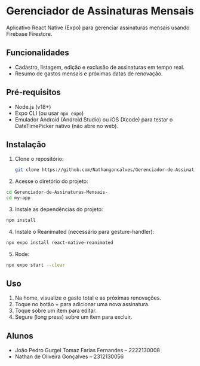 # Gerenciador de Assinaturas Mensais

Aplicativo React Native (Expo) para gerenciar assinaturas mensais usando Firebase Firestore.

## Funcionalidades
- Cadastro, listagem, edição e exclusão de assinaturas em tempo real.
- Resumo de gastos mensais e próximas datas de renovação.

## Pré-requisitos
- Node.js (v18+)
- Expo CLI (ou usar `npx expo`)
- Emulador Android (Android Studio) ou iOS (Xcode) para testar o DateTimePicker nativo (não abre no web).

## Instalação
1. Clone o repositório:  
   ```bash
   git clone https://github.com/Nathangoncalves/Gerenciador-de-Assinaturas-Mensais-.git

2. Acesse o diretório do projeto:
```bash
cd Gerenciador-de-Assinaturas-Mensais-
cd my-app
```
3. Instale as dependências do projeto:
```bash
npm install
```
4. Instale o Reanimated (necessário para gesture-handler):
```bash
npx expo install react-native-reanimated
```
5. Rode:
```bash
npx expo start --clear
```

## Uso

1. Na home, visualize o gasto total e as próximas renovações.
2. Toque no botão + para adicionar uma nova assinatura.
3. Toque sobre um item para editar.
4. Segure (long press) sobre um item para excluir.

## Alunos 
- João Pedro Gurgel Tomaz Farias Fernandes – 2222130008
- Nathan de Oliveira Gonçalves – 2312130056
